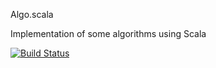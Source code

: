 Algo.scala

Implementation of some algorithms using Scala

[![Build Status](https://drone.io/github.com/scotv/algo-scala/status.png)](https://drone.io/github.com/scotv/algo-scala/latest)
